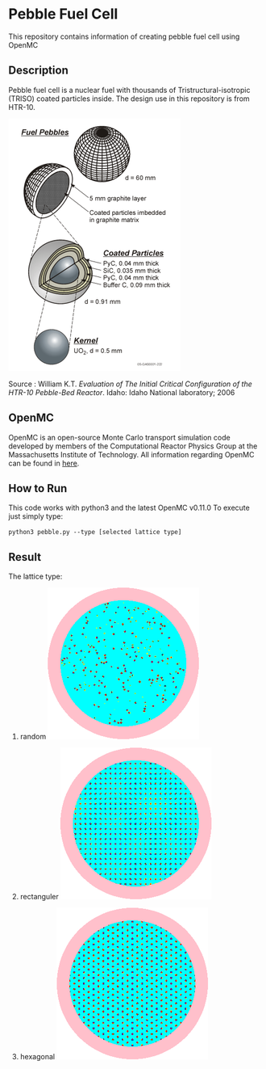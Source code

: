 # Pebble Fuel Cell
This repository contains information of creating pebble fuel cell using OpenMC

## Description
Pebble fuel cell is a nuclear fuel with thousands of Tristructural-isotropic (TRISO) coated particles inside. The design use in this repository is from HTR-10.

![Illustration of fuel pebble and TRISO coated particles](https://github.com/kristinazhang/pebble/blob/master/pebbledescription.png?raw=true)

Source : William K.T. *Evaluation of The Initial Critical Configuration of the HTR-10 Pebble-Bed Reactor*. Idaho: Idaho National laboratory; 2006


## OpenMC
OpenMC is an open-source Monte Carlo transport simulation code developed by members of the Computational Reactor Physics Group at the Massachusetts Institute of Technology.
All information regarding OpenMC can be found in [here](https://github.com/openmc-dev/openmc/tree/7a4c5b47342b175b3f113c6a6e28db10e0bc8ae7).

## How to Run
This code works with python3 and the latest OpenMC v0.11.0
To execute just simply type:
```
python3 pebble.py --type [selected lattice type]
```

## Result
The lattice type:
  1. random
![Random](https://github.com/kristinazhang/pebble/blob/master/PEBBLE_xy_random.png?raw=true)
  
  2. rectanguler
![Rectanguler](https://github.com/kristinazhang/pebble/blob/master/PEBBLE_xy_rectanguler.png?raw=true)

  3. hexagonal
![Hexagonal](https://github.com/kristinazhang/pebble/blob/master/PEBBLE_xy_hexagonal.png?raw=true)
